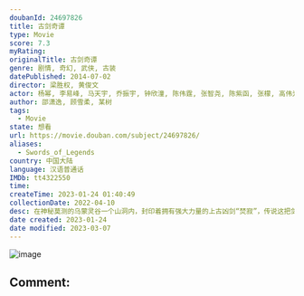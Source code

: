 ```yaml
---
doubanId: 24697826
title: 古剑奇谭
type: Movie
score: 7.3
myRating: 
originalTitle: 古剑奇谭
genre: 剧情, 奇幻, 武侠, 古装
datePublished: 2014-07-02
director: 梁胜权, 黄俊文
actor: 杨幂, 李易峰, 马天宇, 乔振宇, 钟欣潼, 陈伟霆, 张智尧, 陈紫函, 张檬, 高伟光, 张云龙, 迪丽热巴, 戚薇, 李小璐, 张杰, 郑业成, 边江, 秦俊杰, 贾青, 宝木中阳, 姜广涛, 张逸杰, 岳跃利, 杨天翔, 张维娜, 刘校妤, 刘庭羽, 赵文浩, 应昊茗, 王铮, 宗峰岩, 张磊, 赵岭, 马敬涵, 赵毅, 王一淼, 范彩儿, 许烁, 王泽霖, 龚思乐, 乔诗语, 唐小喜, 邱意浓, 沈佳凝
author: 邵潇逸, 顾雪柔, 某树
tags:
  - Movie
state: 想看
url: https://movie.douban.com/subject/24697826/
aliases:
  - Swords_of_Legends
country: 中国大陆
language: 汉语普通话
IMDb: tt4322550
time: 
createTime: 2023-01-24 01:40:49
collectionDate: 2022-04-10
desc: 在神秘莫测的乌蒙灵谷一个山洞内，封印着拥有强大力量的上古凶剑“焚寂”，传说这把剑足以令持有者杀戒大开。在“焚寂”的封印即将解除之际，一群黑衣人闯入灵谷，残忍剿灭了守护凶剑韩氏一族。韩氏子嗣韩云溪（李易...
date created: 2023-01-24
date modified: 2023-03-07
---
```


![image](p2042588842.jpg)

Comment:
---
